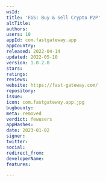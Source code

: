 ```yaml
---
wsId: 
title: 'FGS: Buy & Sell Crypto P2P'
altTitle: 
authors: 
users: 10
appId: com.fastgateway.app
appCountry: 
released: 2022-04-14
updated: 2022-05-10
version: 1.0.2.0
stars: 
ratings: 
reviews: 
website: https://fast-gateway.com/
repository: 
issue: 
icon: com.fastgateway.app.jpg
bugbounty: 
meta: removed
verdict: fewusers
appHashes: 
date: 2023-01-02
signer: 
twitter: 
social: 
redirect_from: 
developerName: 
features: 

---
```


